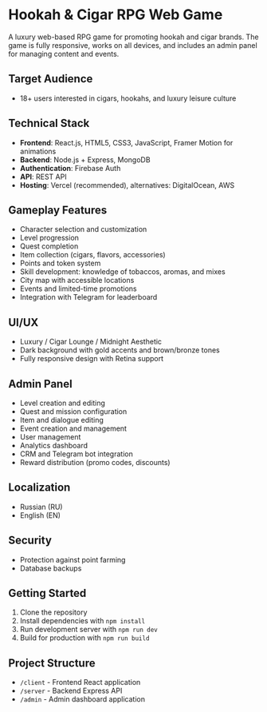 # Hookah & Cigar RPG Web Game

A luxury web-based RPG game for promoting hookah and cigar brands. The game is fully responsive, works on all devices, and includes an admin panel for managing content and events.

## Target Audience
- 18+ users interested in cigars, hookahs, and luxury leisure culture

## Technical Stack
- **Frontend**: React.js, HTML5, CSS3, JavaScript, Framer Motion for animations
- **Backend**: Node.js + Express, MongoDB
- **Authentication**: Firebase Auth
- **API**: REST API
- **Hosting**: Vercel (recommended), alternatives: DigitalOcean, AWS

## Gameplay Features
- Character selection and customization
- Level progression
- Quest completion
- Item collection (cigars, flavors, accessories)
- Points and token system
- Skill development: knowledge of tobaccos, aromas, and mixes
- City map with accessible locations
- Events and limited-time promotions
- Integration with Telegram for leaderboard

## UI/UX
- Luxury / Cigar Lounge / Midnight Aesthetic
- Dark background with gold accents and brown/bronze tones
- Fully responsive design with Retina support

## Admin Panel
- Level creation and editing
- Quest and mission configuration
- Item and dialogue editing
- Event creation and management
- User management
- Analytics dashboard
- CRM and Telegram bot integration
- Reward distribution (promo codes, discounts)

## Localization
- Russian (RU)
- English (EN)

## Security
- Protection against point farming
- Database backups

## Getting Started
1. Clone the repository
2. Install dependencies with `npm install`
3. Run development server with `npm run dev`
4. Build for production with `npm run build`

## Project Structure
- `/client` - Frontend React application
- `/server` - Backend Express API
- `/admin` - Admin dashboard application
